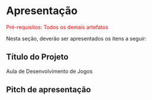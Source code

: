# Apresentação

<span style="color:red">Pré-requisitos: Todos os demais artefatos</span>

Nesta seção, deverão ser apresentados os itens a seguir:

## Título do Projeto

Aula de Desenvolvimento de Jogos

## Pitch de apresentação

